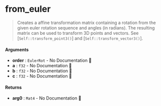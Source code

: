 # from\_euler

>  Creates a affine transformation matrix containing a rotation from the given euler
>  rotation sequence and angles (in radians).
>  The resulting matrix can be used to transform 3D points and vectors. See
>  [`Self::transform_point3()`] and [`Self::transform_vector3()`].

#### Arguments

- **order** : `EulerRot` \- No Documentation 🚧
- **a** : `f32` \- No Documentation 🚧
- **b** : `f32` \- No Documentation 🚧
- **c** : `f32` \- No Documentation 🚧

#### Returns

- **arg0** : `Mat4` \- No Documentation 🚧